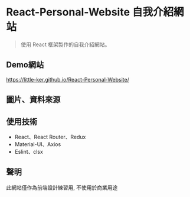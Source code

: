 # React-Personal-Website 自我介紹網站

> 使用 React 框架製作的自我介紹網站。

## Demo網站
https://little-ker.github.io/React-Personal-Website/

## 圖片、資料來源

## 使用技術
- React、React Router、Redux
- Material-UI、Axios
- Eslint、clsx

## 聲明
此網站僅作為前端設計練習用, 不使用於商業用途
